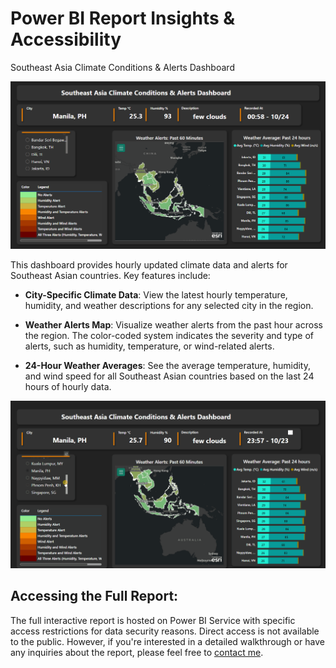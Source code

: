 # Power BI Report Insights & Accessibility

Southeast Asia Climate Conditions & Alerts Dashboard

![Weather SE Dashboard](Dashboard_Weather_SE_Asia.png)

This dashboard provides hourly updated climate data and alerts for Southeast Asian countries. Key features include:

- **City-Specific Climate Data**: View the latest hourly temperature, humidity, and weather descriptions for any selected city in the region.

- **Weather Alerts Map**: Visualize weather alerts from the past hour across the region. The color-coded system indicates the severity and type of alerts, such as humidity, temperature, or wind-related alerts.

- **24-Hour Weather Averages**: See the average temperature, humidity, and wind speed for all Southeast Asian countries based on the last 24 hours of hourly data.

![Report Interactions](Dashboard_Interaction.gif)

## Accessing the Full Report:
The full interactive report is hosted on Power BI Service with specific access restrictions for data security reasons. Direct access is not available to the public. However, if you're interested in a detailed walkthrough or have any inquiries about the report, please feel free to [contact me](mihaicrt12@gmail.com). 

